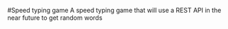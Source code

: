 #Speed typing game
A speed typing game that will use a REST API in the near future to get random words
